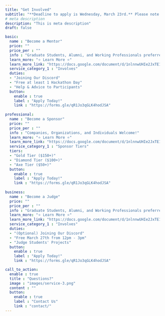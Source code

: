 ```yaml
---
title: "Get Involved"
subtitle: "**Deadline to apply is Wednesday, March 23rd.** Please note: All participation requirements are virtual, and you can fill multiple roles!"
# meta description
description: "This is meta description"
draft: false

basic:
  name : "Become a Mentor"
  price: ""
  price_per : ""
  info : "Graduate Students, Alumni, and Working Professionals preferred"
  learn_more: "⭐ Learn More ⭐" 
  learn_more_link: "https://docs.google.com/document/d/1nlnnwUHIe2JxTE1lQAEX-FoZuqhwfI_vTXlBp2c1v1s/edit?usp=sharing"
  service_category_1 : "Involves"
  duties:
  - "Joining Our Discord"
  - "Free at least 1 Hackathon Day"
  - "Help & Advice to Participants"
  button:
    enable : true
    label : "Apply Today!"
    link : "https://forms.gle/qR1Jo3qGLK4hodJSA"
    
professional:
  name : "Become a Sponsor"
  price: ""
  price_per : ""
  info : "Companies, Organizations, and Individuals Welcome!"
  learn_more: "⭐ Learn More ⭐" 
  learn_more_link: "https://docs.google.com/document/d/1nlnnwUHIe2JxTE1lQAEX-FoZuqhwfI_vTXlBp2c1v1s/edit?usp=sharing"
  service_category_1 : "Sponsor Tiers"
  tiers:
  - "Gold Tier ($150+)"
  - "Diamond Tier ($100+)"
  - "Axe Tier ($50+)"
  button:
    enable : true
    label : "Apply Today!"
    link : "https://forms.gle/qR1Jo3qGLK4hodJSA"
    
business:
  name : "Become a Judge"
  price: ""
  price_per : ""
  info : "Graduate Students, Alumni, and Working Professionals preferred"
  learn_more: "⭐ Learn More ⭐" 
  learn_more_link: "https://docs.google.com/document/d/1nlnnwUHIe2JxTE1lQAEX-FoZuqhwfI_vTXlBp2c1v1s/edit?usp=sharing"
  service_category_1 : "Involves"
  duties:
  - "(Optional) Joining Our Discord"
  - "Free March 27th from 12pm - 3pm"
  - "Judge Students' Projects"
  button:
    enable : true
    label : "Apply Today!"
    link : "https://forms.gle/qR1Jo3qGLK4hodJSA"

call_to_action:
  enable : true
  title : "Questions?"
  image : "images/service-3.png"
  content : ""
  button:
    enable : true
    label : "Contact Us"
    link : "contact/"
---
```

